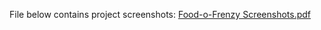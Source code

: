 File below contains project screenshots:
[Food-o-Frenzy Screenshots.pdf](https://github.com/ArpanBhattacharya21/Food-o-Frenzy/files/12253596/Food-o-Frenzy.Screenshots.pdf)
